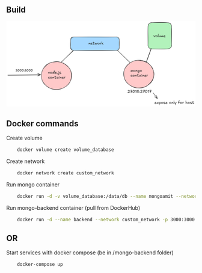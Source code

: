 ## Build

![Build](https://github.com/amitnaik96/mongo-backend/blob/master/Build.png)

## Docker commands

Create volume
```bash
    docker volume create volume_database
```

Create network
```bash
    docker network create custom_network
```

Run mongo container
```bash
    docker run -d -v volume_database:/data/db --name mongoamit --network custom_network -p 27015:27017 mongo 
```

Run mongo-backend container (pull from DockerHub)
```bash
    docker run -d --name backend --network custom_network -p 3000:3000 darkxprime/mongo-backend 
```

## OR

Start services with docker compose (be in /mongo-backend folder)
```bash
    docker-compose up
```
